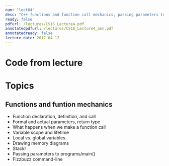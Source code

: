 ```yaml
---
num: "lect04"
desc: "C++ functions and function call mechanics, passing parameters to programs"
ready: false
pdfurl: /lectures/CS16_Lecture4.pdf
annotatedpdfurl: /lectures/CS16_Lecture4_ann.pdf
annotatedready: false
lecture_date: 2017-04-12
---
```


# Code from lecture

# Topics

## Functions and funtion mechanics
* Function declaration, definition, and call
* Formal and actual parameters, return type
* What happens when we make a function call
* Variable scope and lifetime 
* Local vs. global variables
* Drawing memory diagrams
* Stack!
* Passing parameters to programs/main()
* Fizzbuzz command-line


 



 







